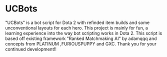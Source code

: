 # UCBots
"UCBots" is a bot script for Dota 2 with refinded item builds and some unconventional layouts for each hero. This project is mainly for fun, a learning experience into the way bot scripting works in Dota 2. This script is based off existing framework "Ranked Matchmaking AI" by adamqqq and concepts from PLATINUM ,FURIOUSPUPPY and GXC. Thank you for your continued development!!
